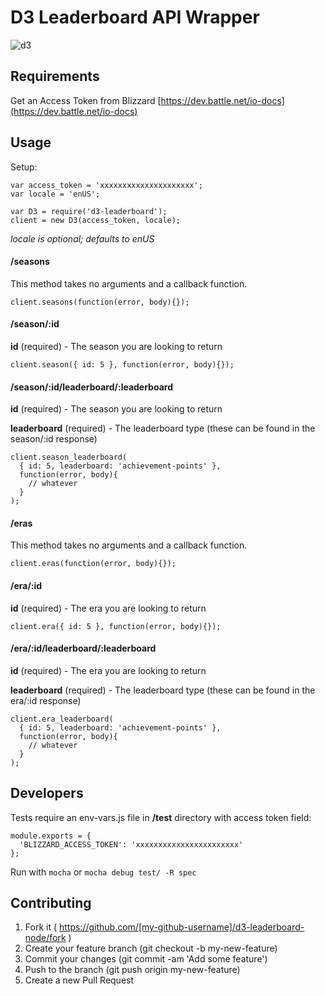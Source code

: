 # D3 Leaderboard API Wrapper

![d3](http://i.imgur.com/CmObJtH.jpg)

## Requirements

Get an Access Token from Blizzard [https://dev.battle.net/io-docs](https://dev.battle.net/io-docs)

## Usage

Setup:

    var access_token = 'xxxxxxxxxxxxxxxxxxxxx';
    var locale = 'enUS';

    var D3 = require('d3-leaderboard');
    client = new D3(access_token, locale);

_locale is optional; defaults to enUS_

#### /seasons

This method takes no arguments and a callback function.

    client.seasons(function(error, body){});

#### /season/:id

**id** (required) - The season you are looking to return

    client.season({ id: 5 }, function(error, body){});

#### /season/:id/leaderboard/:leaderboard

**id** (required) - The season you are looking to return

**leaderboard** (required) - The leaderboard type (these can be found in the season/:id response)

    client.season_leaderboard(
      { id: 5, leaderboard: 'achievement-points' },
      function(error, body){
        // whatever
      }
    );

#### /eras

This method takes no arguments and a callback function.

    client.eras(function(error, body){});

#### /era/:id

**id** (required) - The era you are looking to return

    client.era({ id: 5 }, function(error, body){});

#### /era/:id/leaderboard/:leaderboard

**id** (required) - The era you are looking to return

**leaderboard** (required) - The leaderboard type (these can be found in the era/:id response)

    client.era_leaderboard(
      { id: 5, leaderboard: 'achievement-points' },
      function(error, body){
        // whatever
      }
    );

## Developers

Tests require an env-vars.js file in **/test** directory with access token field:

    module.exports = {
      'BLIZZARD_ACCESS_TOKEN': 'xxxxxxxxxxxxxxxxxxxxxxx'
    };

Run with `mocha` or `mocha debug test/ -R spec`

## Contributing

1. Fork it ( https://github.com/[my-github-username]/d3-leaderboard-node/fork )
1. Create your feature branch (git checkout -b my-new-feature)
1. Commit your changes (git commit -am 'Add some feature')
1. Push to the branch (git push origin my-new-feature)
1. Create a new Pull Request
